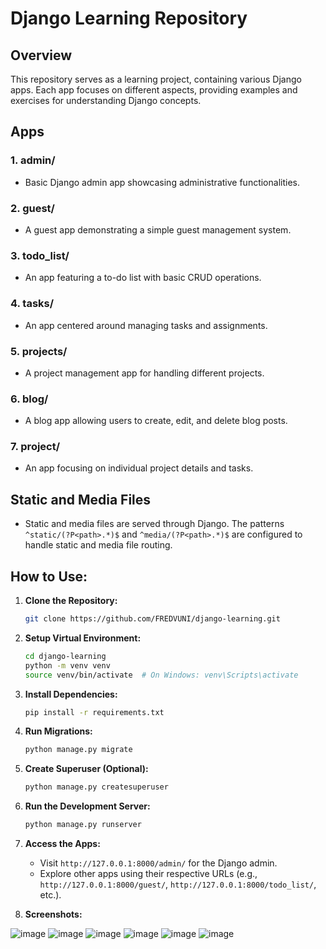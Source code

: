 # Django Learning Repository

## Overview

This repository serves as a learning project, containing various Django apps. Each app focuses on different aspects, providing examples and exercises for understanding Django concepts.

## Apps

### 1. admin/

- Basic Django admin app showcasing administrative functionalities.

### 2. guest/

- A guest app demonstrating a simple guest management system.

### 3. todo_list/

- An app featuring a to-do list with basic CRUD operations.

### 4. tasks/

- An app centered around managing tasks and assignments.

### 5. projects/

- A project management app for handling different projects.

### 6. blog/

- A blog app allowing users to create, edit, and delete blog posts.

### 7. project/

- An app focusing on individual project details and tasks.

## Static and Media Files

- Static and media files are served through Django. The patterns `^static/(?P<path>.*)$` and `^media/(?P<path>.*)$` are configured to handle static and media file routing.

## How to Use:

1. **Clone the Repository:**

    ```bash
    git clone https://github.com/FREDVUNI/django-learning.git
    ```

2. **Setup Virtual Environment:**

    ```bash
    cd django-learning
    python -m venv venv
    source venv/bin/activate  # On Windows: venv\Scripts\activate
    ```

3. **Install Dependencies:**

    ```bash
    pip install -r requirements.txt
    ```

4. **Run Migrations:**

    ```bash
    python manage.py migrate
    ```

5. **Create Superuser (Optional):**

    ```bash
    python manage.py createsuperuser
    ```

6. **Run the Development Server:**

    ```bash
    python manage.py runserver
    ```

7. **Access the Apps:**
   - Visit `http://127.0.0.1:8000/admin/` for the Django admin.
   - Explore other apps using their respective URLs (e.g., `http://127.0.0.1:8000/guest/`, `http://127.0.0.1:8000/todo_list/`, etc.).

8. **Screenshots:**

![image](https://github.com/FREDVUNI/learning-django/assets/41730664/59c75206-c6d6-4673-8062-dea6957391c1)
![image](https://github.com/FREDVUNI/learning-django/assets/41730664/efef7301-00e8-4daa-85f1-0259887aae92)
![image](https://github.com/FREDVUNI/learning-django/assets/41730664/da374978-d8bb-43d7-a183-606ea569334a)
![image](https://github.com/FREDVUNI/learning-django/assets/41730664/99d510aa-297f-47db-bb2d-74c69bc22263)
![image](https://github.com/FREDVUNI/learning-django/assets/41730664/c50a7294-a1d0-4ed1-8749-c6287a7eb2ba)
![image](https://github.com/FREDVUNI/learning-django/assets/41730664/d4d0452e-33e4-4230-88fe-5085dc1717ec)
